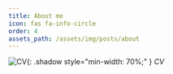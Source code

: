 ```yaml
---
title: About me
icon: fas fa-info-circle
order: 4
assets_path: /assets/img/posts/about
---
```

![CV]({{page.assets_path}}/CVimage.png){: .shadow style="min-width: 70%;" }
_CV_
